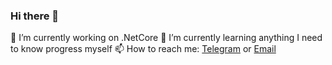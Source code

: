 ### Hi there 👋

<!--
**Amin-isProgrammer/Amin-isProgrammer** is a ✨ _special_ ✨ repository because its `README.md` (this file) appears on your GitHub profile.

Here are some ideas to get you started:

- 🔭 I’m currently working on ...
- 🌱 I’m currently learning ...
- 👯 I’m looking to collaborate on ...
- 🤔 I’m looking for help with ...
- 💬 Ask me about ...
- 📫 How to reach me: ...
- 😄 Pronouns: ...
- ⚡ Fun fact: ...
-->


🔭 I’m currently working on .NetCore
🌱 I’m currently learning anything I need to know progress myself
📫 How to reach me: [Telegram](https://t.me/) or [Email](mailto:amineghbalian1@gmail.com)
